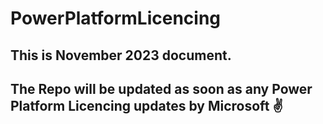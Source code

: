 # PowerPlatformLicencing

## This is November 2023 document. 
## The Repo will be updated as soon as any  Power Platform Licencing updates by Microsoft  :v: 



